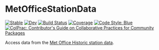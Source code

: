 # MetOfficeStationData

[![Stable](https://img.shields.io/badge/docs-stable-blue.svg)](https://tpgillam.github.io/MetOfficeStationData.jl/stable/)
[![Dev](https://img.shields.io/badge/docs-dev-blue.svg)](https://tpgillam.github.io/MetOfficeStationData.jl/dev/)
[![Build Status](https://github.com/tpgillam/MetOfficeStationData.jl/actions/workflows/CI.yml/badge.svg?branch=main)](https://github.com/tpgillam/MetOfficeStationData.jl/actions/workflows/CI.yml?query=branch%3Amain)
[![Coverage](https://codecov.io/gh/tpgillam/MetOfficeStationData.jl/branch/main/graph/badge.svg)](https://codecov.io/gh/tpgillam/MetOfficeStationData.jl)
[![Code Style: Blue](https://img.shields.io/badge/code%20style-blue-4495d1.svg)](https://github.com/invenia/BlueStyle)
[![ColPrac: Contributor's Guide on Collaborative Practices for Community Packages](https://img.shields.io/badge/ColPrac-Contributor's%20Guide-blueviolet)](https://github.com/SciML/ColPrac)

Access data from the [Met Office Historic station data](https://www.metoffice.gov.uk/research/climate/maps-and-data/historic-station-data).
